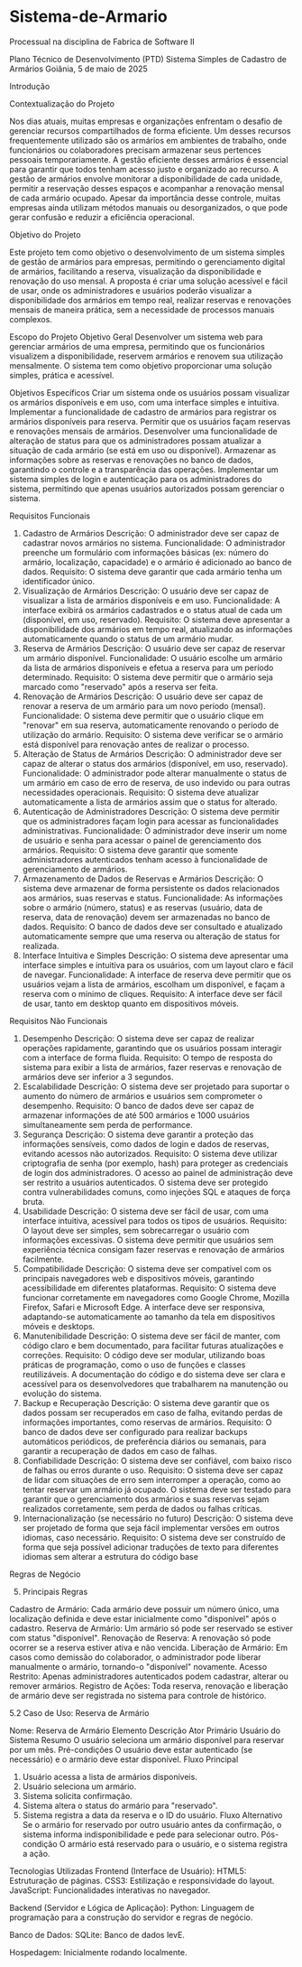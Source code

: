 # Sistema-de-Armario
Processual na disciplina de Fabrica de Software II

Plano Técnico de Desenvolvimento (PTD)
Sistema Simples de Cadastro de Armários
Goiânia, 5 de maio de 2025

Introdução

Contextualização do Projeto

Nos dias atuais, muitas empresas e organizações enfrentam o desafio de gerenciar recursos compartilhados de forma eficiente. Um desses recursos frequentemente utilizado são os armários em ambientes de trabalho, onde funcionários ou colaboradores precisam armazenar seus pertences pessoais temporariamente. A gestão eficiente desses armários é essencial para garantir que todos tenham acesso justo e organizado ao recurso. A gestão de armários envolve monitorar a disponibilidade de cada unidade, permitir a reservação desses espaços e acompanhar a renovação mensal de cada armário ocupado. Apesar da importância desse controle, muitas empresas ainda utilizam métodos manuais ou desorganizados, o que pode gerar confusão e reduzir a eficiência operacional.

Objetivo do Projeto

Este projeto tem como objetivo o desenvolvimento de um sistema simples de gestão de armários para empresas, permitindo o gerenciamento digital de armários, facilitando a reserva, visualização da disponibilidade e renovação do uso mensal. A proposta é criar uma solução acessível e fácil de usar, onde os administradores e usuários poderão visualizar a disponibilidade dos armários em tempo real, realizar reservas e renovações mensais de maneira prática, sem a necessidade de processos manuais complexos.

Escopo do Projeto 
Objetivo Geral
Desenvolver um sistema web para gerenciar armários de uma empresa, permitindo que os funcionários visualizem a disponibilidade, reservem armários e renovem sua utilização mensalmente. O sistema tem como objetivo proporcionar uma solução simples, prática e acessível.

Objetivos Específicos
Criar um sistema onde os usuários possam visualizar os armários disponíveis e em uso, com uma interface simples e intuitiva.
Implementar a funcionalidade de cadastro de armários para registrar os armários disponíveis para reserva.
Permitir que os usuários façam reservas e renovações mensais de armários.
Desenvolver uma funcionalidade de alteração de status para que os administradores possam atualizar a situação de cada armário (se está em uso ou disponível).
Armazenar as informações sobre as reservas e renovações no banco de dados, garantindo o controle e a transparência das operações.
Implementar um sistema simples de login e autenticação para os administradores do sistema, permitindo que apenas usuários autorizados possam gerenciar o sistema.

Requisitos Funcionais

1. Cadastro de Armários
Descrição: O administrador deve ser capaz de cadastrar novos armários no sistema.
Funcionalidade: O administrador preenche um formulário com informações básicas (ex: número do armário, localização, capacidade) e o armário é adicionado ao banco de dados.
Requisito: O sistema deve garantir que cada armário tenha um identificador único.
2. Visualização de Armários
Descrição: O usuário deve ser capaz de visualizar a lista de armários disponíveis e em uso.
Funcionalidade: A interface exibirá os armários cadastrados e o status atual de cada um (disponível, em uso, reservado).
Requisito: O sistema deve apresentar a disponibilidade dos armários em tempo real, atualizando as informações automaticamente quando o status de um armário mudar.
3. Reserva de Armários
Descrição: O usuário deve ser capaz de reservar um armário disponível.
Funcionalidade: O usuário escolhe um armário da lista de armários disponíveis e efetua a reserva para um período determinado.
Requisito: O sistema deve permitir que o armário seja marcado como "reservado" após a reserva ser feita.
4. Renovação de Armários
Descrição: O usuário deve ser capaz de renovar a reserva de um armário para um novo período (mensal).
Funcionalidade: O sistema deve permitir que o usuário clique em "renovar" em sua reserva, automaticamente renovando o período de utilização do armário.
Requisito: O sistema deve verificar se o armário está disponível para renovação antes de realizar o processo.
5. Alteração de Status de Armários
Descrição: O administrador deve ser capaz de alterar o status dos armários (disponível, em uso, reservado).
Funcionalidade: O administrador pode alterar manualmente o status de um armário em caso de erro de reserva, de uso indevido ou para outras necessidades operacionais.
Requisito: O sistema deve atualizar automaticamente a lista de armários assim que o status for alterado.
6. Autenticação de Administradores
Descrição: O sistema deve permitir que os administradores façam login para acessar as funcionalidades administrativas.
Funcionalidade: O administrador deve inserir um nome de usuário e senha para acessar o painel de gerenciamento dos armários.
Requisito: O sistema deve garantir que somente administradores autenticados tenham acesso à funcionalidade de gerenciamento de armários.
7. Armazenamento de Dados de Reservas e Armários
Descrição: O sistema deve armazenar de forma persistente os dados relacionados aos armários, suas reservas e status.
Funcionalidade: As informações sobre o armário (número, status) e as reservas (usuário, data de reserva, data de renovação) devem ser armazenadas no banco de dados.
Requisito: O banco de dados deve ser consultado e atualizado automaticamente sempre que uma reserva ou alteração de status for realizada.
8. Interface Intuitiva e Simples
Descrição: O sistema deve apresentar uma interface simples e intuitiva para os usuários, com um layout claro e fácil de navegar.
Funcionalidade: A interface de reserva deve permitir que os usuários vejam a lista de armários, escolham um disponível, e façam a reserva com o mínimo de cliques.
Requisito: A interface deve ser fácil de usar, tanto em desktop quanto em dispositivos móveis.

Requisitos Não Funcionais

1. Desempenho
Descrição: O sistema deve ser capaz de realizar operações rapidamente, garantindo que os usuários possam interagir com a interface de forma fluida.
Requisito: O tempo de resposta do sistema para exibir a lista de armários, fazer reservas e renovação de armários deve ser inferior a 3 segundos.
2. Escalabilidade
Descrição: O sistema deve ser projetado para suportar o aumento do número de armários e usuários sem comprometer o desempenho.
Requisito: O banco de dados deve ser capaz de armazenar informações de até 500 armários e 1000 usuários simultaneamente sem perda de performance.
3. Segurança
Descrição: O sistema deve garantir a proteção das informações sensíveis, como dados de login e dados de reservas, evitando acessos não autorizados.
Requisito:
O sistema deve utilizar criptografia de senha (por exemplo, hash) para proteger as credenciais de login dos administradores.
O acesso ao painel de administração deve ser restrito a usuários autenticados.
O sistema deve ser protegido contra vulnerabilidades comuns, como injeções SQL e ataques de força bruta.
4. Usabilidade
Descrição: O sistema deve ser fácil de usar, com uma interface intuitiva, acessível para todos os tipos de usuários.
Requisito:
O layout deve ser simples, sem sobrecarregar o usuário com informações excessivas.
O sistema deve permitir que usuários sem experiência técnica consigam fazer reservas e renovação de armários facilmente.
5. Compatibilidade
Descrição: O sistema deve ser compatível com os principais navegadores web e dispositivos móveis, garantindo acessibilidade em diferentes plataformas.
Requisito:
O sistema deve funcionar corretamente em navegadores como Google Chrome, Mozilla Firefox, Safari e Microsoft Edge.
A interface deve ser responsiva, adaptando-se automaticamente ao tamanho da tela em dispositivos móveis e desktops.
6. Manutenibilidade
Descrição: O sistema deve ser fácil de manter, com código claro e bem documentado, para facilitar futuras atualizações e correções.
Requisito:
O código deve ser modular, utilizando boas práticas de programação, como o uso de funções e classes reutilizáveis.
A documentação do código e do sistema deve ser clara e acessível para os desenvolvedores que trabalharem na manutenção ou evolução do sistema.
7. Backup e Recuperação
Descrição: O sistema deve garantir que os dados possam ser recuperados em caso de falha, evitando perdas de informações importantes, como reservas de armários.
Requisito:
O banco de dados deve ser configurado para realizar backups automáticos periódicos, de preferência diários ou semanais, para garantir a recuperação de dados em caso de falhas.
8. Confiabilidade
Descrição: O sistema deve ser confiável, com baixo risco de falhas ou erros durante o uso.
Requisito:
O sistema deve ser capaz de lidar com situações de erro sem interromper a operação, como ao tentar reservar um armário já ocupado.
O sistema deve ser testado para garantir que o gerenciamento dos armários e suas reservas sejam realizados corretamente, sem perda de dados ou falhas críticas.
9. Internacionalização (se necessário no futuro)
Descrição: O sistema deve ser projetado de forma que seja fácil implementar versões em outros idiomas, caso necessário.
Requisito:
O sistema deve ser construído de forma que seja possível adicionar traduções de texto para diferentes idiomas sem alterar a estrutura do código base

Regras de Negócio

5. Principais Regras

Cadastro de Armário: Cada armário deve possuir um número único, uma localização definida e deve estar inicialmente como "disponível" após o cadastro.
Reserva de Armário: Um armário só pode ser reservado se estiver com status "disponível".
Renovação de Reserva: A renovação só pode ocorrer se a reserva estiver ativa e não vencida.
Liberação de Armário: Em casos como demissão do colaborador, o administrador pode liberar manualmente o armário, tornando-o "disponível" novamente.
Acesso Restrito: Apenas administradores autenticados podem cadastrar, alterar ou remover armários.
Registro de Ações: Toda reserva, renovação e liberação de armário deve ser registrada no sistema para controle de histórico.

5.2 Caso de Uso: Reserva de Armário

Nome: Reserva de Armário
Elemento
Descrição
Ator Primário
Usuário do Sistema
Resumo
O usuário seleciona um armário disponível para reservar por um mês.
Pré-condições
O usuário deve estar autenticado (se necessário) e o armário deve estar disponível.
Fluxo Principal
1. Usuário acessa a lista de armários disponíveis.
2. Usuário seleciona um armário.
3. Sistema solicita confirmação.
4. Sistema altera o status do armário para "reservado".
5. Sistema registra a data da reserva e o ID do usuário.
Fluxo Alternativo
Se o armário for reservado por outro usuário antes da confirmação, o sistema informa indisponibilidade e pede para selecionar outro.
Pós-condição
O armário está reservado para o usuário, e o sistema registra a ação.

Tecnologias Utilizadas
Frontend (Interface de Usuário):
HTML5: Estruturação de páginas.
CSS3: Estilização e responsividade do layout.
JavaScript: Funcionalidades interativas no navegador.

Backend (Servidor e Lógica de Aplicação):
Python: Linguagem de programação para a construção do servidor e regras de negócio.

Banco de Dados:
SQLite: Banco de dados levE.

Hospedagem:
Inicialmente rodando localmente.
    
